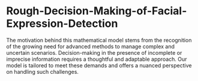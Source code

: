 # Rough-Decision-Making-of-Facial-Expression-Detection

The motivation behind this mathematical model stems from the recognition of the growing need for advanced methods to manage complex and uncertain scenarios. Decision-making in the presence of incomplete or imprecise information requires a thoughtful and adaptable approach. Our model is tailored to meet these demands and offers a nuanced perspective on handling such challenges.

